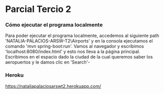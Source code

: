 # Parcial Tercio 2

### Cómo ejecutar el programa localmente

Para poder ejecutar el programa localmente, accedemos al siguiente path 'NATALIA-PALACIOS-ARSW-T2\Airports' y en la consola ejecutamos el comando 'mvn spring-boot:run'. Vamos al navegador y escribimos 'localhost:8080/index.html' y esto nos lleva a la página principal. Escribimos en el espacio dado la ciudad de la cual queremos saber los aeropuertos y le damos clic en 'Search'-

### Heroku

https://nataliapalaciosarswt2.herokuapp.com/

